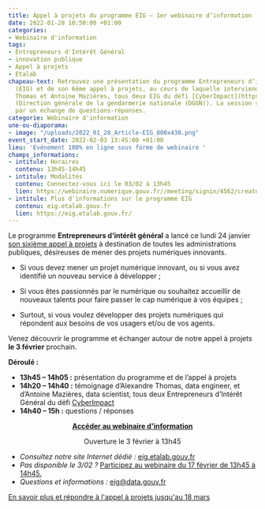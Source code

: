 ```yaml
---
title: Appel à projets du programme EIG – 1er webinaire d’information
date: 2022-01-28 10:50:00 +01:00
categories:
- Webinaire d'information
tags:
- Entrepreneurs d'Intérêt Général
- innovation publique
- Appel à projets
- Etalab
chapeau-text: Retrouvez une présentation du programme Entrepreneurs d’intérêt général
  (EIG) et de son 6ème appel à projets, au cours de laquelle interviendront Alexandre
  Thomas et Antoine Mazières, tous deux EIG du défi [CyberImpact](https://eig.etalab.gouv.fr/defis/cyberimp-ct/)
  (Direction générale de la gendarmerie nationale (DGGN)). La session se clôturera
  par un échange de questions-réponses.
categorie: Webinaire d'information
une-ou-diaporama:
- image: "/uploads/2022_01_28_Article-EIG_800x430.png"
event_start_date: 2022-02-03 13:45:00 +01:00
lieu: 'Evénement 100% en ligne sous forme de webinaire '
champs_informations:
- intitule: Horaires
  contenu: 13h45-14h45
- intitule: Modalités
  contenu: Connectez-vous ici le 03/02 à 13h45
  lien: https://webinaire.numerique.gouv.fr//meeting/signin/4562/creator/1673/hash/71997f21a8f284b441bb67cf8ddcf7c609100ecb
- intitule: Plus d'informations sur le programme EIG
  contenu: eig.etalab.gouv.fr
  lien: https://eig.etalab.gouv.fr/
---
```


Le programme **Entrepreneurs d’intérêt général** a lancé ce lundi 24 janvier [son sixième appel à projets](https://www.etalab.gouv.fr/agents-publics-soumettez-vos-projets-numeriques-aux-entrepreneurs-dinteret-general-2) à destination de toutes les administrations publiques, désireuses de mener des projets numériques innovants.

* Si vous devez mener un projet numérique innovant, ou si vous avez identifié un nouveau service à développer ;

* Si vous êtes passionnés par le numérique ou souhaitez accueillir de nouveaux talents pour faire passer le cap numérique à vos équipes ;

* Surtout, si vous voulez développer des projets numériques qui répondent aux besoins de vos usagers et/ou de vos agents.

Venez découvrir le programme et échanger autour de notre appel à projets **le 3 février** prochain.

**Déroulé :**
<br>
* **13h45 – 14h05 :** présentation du programme et de l’appel à projets
* **14h20 – 14h40 :** témoignage d’Alexandre Thomas, data engineer, et d’Antoine Mazières, data scientist, tous deux Entrepreneurs d’Intérêt Général  du défi [CyberImpact](https://eig.etalab.gouv.fr/defis/cyberimp-ct/)
* **14h40 – 15h :** questions / réponses

<div align="center"><a href="https://webinaire.numerique.gouv.fr//meeting/signin/4562/creator/1673/hash/71997f21a8f284b441bb67cf8ddcf7c609100ecb" class="button"><b>Accéder au webinaire d'information</b></a><p class="ouverture">Ouverture le 3 février à 13h45</p></div>

* *Consultez notre site Internet dédié :* [eig.etalab.gouv.fr](https://eig.etalab.gouv.fr/participer/administrations/)
* *Pas disponible le 3/02 ?* [Participez au webinaire du 17 février de 13h45 à 14h45.](https://webinaire.numerique.gouv.fr/meeting/signin/4562/creator/1673/hash/71997f21a8f284b441bb67cf8ddcf7c609100ecb)
* *Questions et informations :* [eig@data.gouv.fr](mailto:eig@data.gouv.fr)

<div class="lien-important"><p><a href="https://eig.etalab.gouv.fr/participer/administrations/proposer/">En savoir plus et répondre à l'appel à projets jusqu'au 18 mars</a></p></div>
